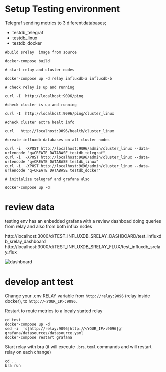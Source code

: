 # Setup Testing environment

Telegraf sending metrics to 3 diferent databases;

* testdb_telegraf
* testdb_linux
* testdb_docker   


```
#build srelay  image from source

docker-compose build

# start relay and cluster nodes

docker-compose up -d relay influxdb-a influxdb-b

# check relay is up and running

curl -I  http://localhost:9096/ping

#check cluster is up and running

curl -I  http://localhost:9096/ping/cluster_linux

#check cluster extra healt info

curl   http://localhost:9096/health/cluster_linux

#create influxdb databases on all cluster nodes 

curl -i  -XPOST http://localhost:9096/admin/cluster_linux --data-urlencode "q=CREATE DATABASE testdb_telegraf"
curl -i  -XPOST http://localhost:9096/admin/cluster_linux --data-urlencode "q=CREATE DATABASE testdb_linux"
curl -i  -XPOST http://localhost:9096/admin/cluster_linux --data-urlencode "q=CREATE DATABASE testdb_docker"

# initialize telegraf and grafana also

docker-compose up -d 
```

# review data

testing env has an enbedded grafana with a review dashboad doing queries from relay and also from both influx nodes

http://localhost:3000/d/TEST_INFLUXDB_SRELAY_DASHBOARD/test_influxdb_srelay_dashboard
http://localhost:3000/d/TEST_INFLUXDB_SRELAY_FLUX/test_influxdb_srelay_flux


![dashboard](./test_dashboard.png)

# develop ant test

Change your .env RELAY variable from `http://relay:9096` (relay inside docker), to `http://<YOUR_IP>:9096`.

Restart to route metrics to a localy started relay

```
cd test
docker-compose up -d
sed -i  's|http://relay:9096|http://<YOUR_IP>:9096|g' grafana/datasources/datasource.yaml
docker-compose restart grafana
```
Start relay with bra (it will execute `.bra.toml` commands and will restart relay on each change)

```
cd ..
bra run
```
